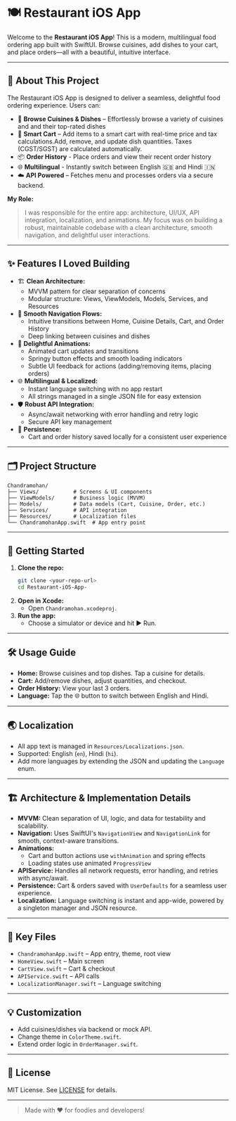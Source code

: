 # 🍽️ Restaurant iOS App

Welcome to the **Restaurant iOS App**! This is a modern, multilingual food ordering app built with SwiftUI. Browse cuisines, add dishes to your cart, and place orders—all with a beautiful, intuitive interface.

---

## 👋 About This Project

The Restaurant iOS App is designed to deliver a seamless, delightful food ordering experience. Users can:
- 🍛 **Browse Cuisines & Dishes** – Effortlessly browse a variety of cuisines and and their top-rated dishes
- 🛒 **Smart Cart** – Add items to a smart cart with real-time price and tax calculations.Add, remove, and update dish quantities. Taxes (CGST/SGST) are calculated automatically.
- 📦 **Order History** - Place orders and view their recent order history
- 🌐 **Multilingual** - Instantly switch between English 🇬🇧 and Hindi 🇮🇳
- ☁️ **API Powered** – Fetches menu and processes orders via a secure backend.

**My Role:**
> I was responsible for the entire app: architecture, UI/UX, API integration, localization, and animations. My focus was on building a robust, maintainable codebase with a clean architecture, smooth navigation, and delightful user interactions.

---

## ✨ Features I Loved Building

- 🏗️ **Clean Architecture:**
  - MVVM pattern for clear separation of concerns
  - Modular structure: Views, ViewModels, Models, Services, and Resources
- 🧭 **Smooth Navigation Flows:**
  - Intuitive transitions between Home, Cuisine Details, Cart, and Order History
  - Deep linking between cuisines and dishes
- 💫 **Delightful Animations:**
  - Animated cart updates and transitions
  - Springy button effects and smooth loading indicators
  - Subtle UI feedback for actions (adding/removing items, placing orders)
- 🌐 **Multilingual & Localized:**
  - Instant language switching with no app restart
  - All strings managed in a single JSON file for easy extension
- 🛡️ **Robust API Integration:**
  - Async/await networking with error handling and retry logic
  - Secure API key management
- 💾 **Persistence:**
  - Cart and order history saved locally for a consistent user experience

---

## 🗂️ Project Structure

```
Chandramohan/
├── Views/           # Screens & UI components
├── ViewModels/      # Business logic (MVVM)
├── Models/          # Data models (Cart, Cuisine, Order, etc.)
├── Services/        # API integration
├── Resources/       # Localization files
└── ChandramohanApp.swift  # App entry point
```

---

## 🚀 Getting Started

1. **Clone the repo:**
   ```sh
   git clone <your-repo-url>
   cd Restaurant-iOS-App-
   ```
2. **Open in Xcode:**
   - Open `Chandramohan.xcodeproj`.
3. **Run the app:**
   - Choose a simulator or device and hit ▶️ Run.

---

## 🛠️ Usage Guide

- **Home:** Browse cuisines and top dishes. Tap a cuisine for details.
- **Cart:** Add/remove dishes, adjust quantities, and checkout.
- **Order History:** View your last 3 orders.
- **Language:** Tap the 🌐 button to switch between English and Hindi.

---

## 🌏 Localization

- All app text is managed in `Resources/Localizations.json`.
- Supported: English (`en`), Hindi (`hi`).
- Add more languages by extending the JSON and updating the `Language` enum.

---

## 🏗️ Architecture & Implementation Details

- **MVVM:** Clean separation of UI, logic, and data for testability and scalability.
- **Navigation:** Uses SwiftUI's `NavigationView` and `NavigationLink` for smooth, context-aware transitions.
- **Animations:**
  - Cart and button actions use `withAnimation` and spring effects
  - Loading states use animated `ProgressView`
- **APIService:** Handles all network requests, error handling, and retries with async/await.
- **Persistence:** Cart & orders saved with `UserDefaults` for a seamless user experience.
- **Localization:** Language switching is instant and app-wide, powered by a singleton manager and JSON resource.

---

## 📁 Key Files

- `ChandramohanApp.swift` – App entry, theme, root view
- `HomeView.swift` – Main screen
- `CartView.swift` – Cart & checkout
- `APIService.swift` – API calls
- `LocalizationManager.swift` – Language switching

---

## 💡 Customization

- Add cuisines/dishes via backend or mock API.
- Change theme in `ColorTheme.swift`.
- Extend order logic in `OrderManager.swift`.

---

## 📜 License

MIT License. See [LICENSE](LICENSE) for details.

---

> Made with ❤️ for foodies and developers! 
